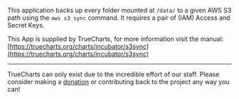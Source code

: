 This application backs up every folder mounted at `/data/` to a given AWS S3 path using the `aws s3 sync` command. It requires a pair of (IAM) Access and Secret Keys.

This App is supplied by TrueCharts, for more information visit the manual: [https://truecharts.org/charts/incubator/s3sync](https://truecharts.org/charts/incubator/s3sync)

---

TrueCharts can only exist due to the incredible effort of our staff.
Please consider making a [donation](https://truecharts.org/about/sponsor) or contributing back to the project any way you can!
